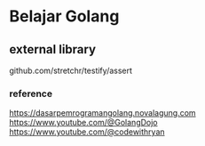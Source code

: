 # Belajar Golang

## external library

github.com/stretchr/testify/assert

### reference

https://dasarpemrogramangolang.novalagung.com
https://www.youtube.com/@GolangDojo
https://www.youtube.com/@codewithryan
